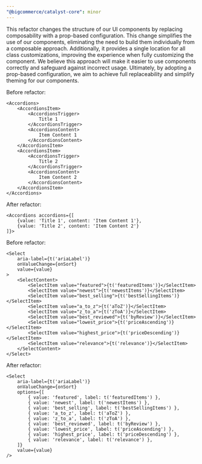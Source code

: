 ```yaml
---
"@bigcommerce/catalyst-core": minor 
---
```


This refactor changes the structure of our UI components by replacing composability with a prop-based configuration. This change simplifies the use of our components, eliminating the need to build them individually from a composable approach. Additionally, it provides a single location for all class customizations, improving the experience when fully customizing the component. We believe this approach will make it easier to use components correctly and safeguard against incorrect usage. Ultimately, by adopting a prop-based configuration, we aim to achieve full replaceability and simplify theming for our components.

Before refactor:

```
<Accordions>
    <AccordionsItem>
        <AccordionsTrigger>
            Title 1
        </AccordionsTrigger>
        <AccordionsContent>
            Item Content 1
        </AccordionsContent>
    </AccordionsItem>
    <AccordionsItem>
        <AccordionsTrigger>
            Title 2
        </AccordionsTrigger>
        <AccordionsContent>
            Item Content 2
        </AccordionsContent>
    </AccordionsItem>
</Accordions>
```

After refactor:

```
<Accordions accordions={[
    {value: 'Title 1', content: 'Item Content 1'},
    {value: 'Title 2', content: 'Item Content 2'}
]}>
```

Before refactor:

```
<Select
    aria-label={t('ariaLabel')}
    onValueChange={onSort}
    value={value}
>
    <SelectContent>
        <SelectItem value="featured">{t('featuredItems')}</SelectItem>
        <SelectItem value="newest">{t('newestItems')}</SelectItem>
        <SelectItem value="best_selling">{t('bestSellingItems')}</SelectItem>
        <SelectItem value="a_to_z">{t('aToZ')}</SelectItem>
        <SelectItem value="z_to_a">{t('zToA')}</SelectItem>
        <SelectItem value="best_reviewed">{t('byReview')}</SelectItem>
        <SelectItem value="lowest_price">{t('priceAscending')}</SelectItem>
        <SelectItem value="highest_price">{t('priceDescending')}</SelectItem>
        <SelectItem value="relevance">{t('relevance')}</SelectItem>
    </SelectContent>
</Select>
```

After refactor:

```
<Select
    aria-label={t('ariaLabel')}
    onValueChange={onSort}
    options={[
        { value: 'featured', label: t('featuredItems') },
        { value: 'newest', label: t('newestItems') },
        { value: 'best_selling', label: t('bestSellingItems') },
        { value: 'a_to_z', label: t('aToZ') },
        { value: 'z_to_a', label: t('zToA') },
        { value: 'best_reviewed', label: t('byReview') },
        { value: 'lowest_price', label: t('priceAscending') },
        { value: 'highest_price', label: t('priceDescending') },
        { value: 'relevance', label: t('relevance') },
    ]}
    value={value}
/>
```